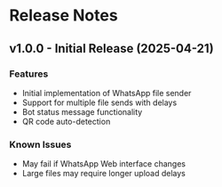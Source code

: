 # Release Notes

## v1.0.0 - Initial Release (2025-04-21)

### Features

- Initial implementation of WhatsApp file sender
- Support for multiple file sends with delays
- Bot status message functionality
- QR code auto-detection

### Known Issues

- May fail if WhatsApp Web interface changes
- Large files may require longer upload delays
